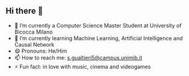 ## Hi there 👋
- 🔭 I’m currently a Computer Science Master Student at University of Bicocca Milano
- 🌱 I’m currently learning Machine Learning, Artificial Intelligence and Causal Network
- 😄 Pronouns: He/Him
- 📫 How to reach me: s.gualtieri5@campus.unimib.it
- ⚡ Fun fact: in love with music, cinema and videogames



<!--

Here are some ideas to get you started:

- 👯 I’m looking to collaborate on ...
- 🤔 I’m looking for help with ...
- 💬 Ask me about ...
-->

